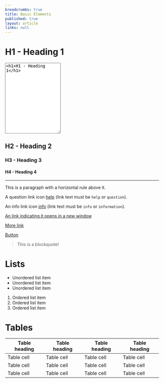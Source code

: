 ```yaml
---
breadcrumbs: true
title: Basic Elements
published: true
layout: article
links: null
---
```


<h1>H1 - Heading 1</h1>

<textarea rows="15" style="font-family:monospace"><h1>H1 - Heading 1</h1></textarea>

<h2>H2 - Heading 2</h2>

<h3>H3 - Heading 3</h3>

<h4>H4 - Heading 4</h4>

<hr />

<p>This is a paragraph with a horizontal rule above it.</p>

<p>
  A question link icon <a class="ss-icon" href="http://example.org">help</a> (link text must be <code>help</code> or <code>question</code>).
</p>

<p>
  An info link icon <a class="ss-icon" href="http://example.org">info</a> (link text must be <code>info</code> or <code>information</code>).
</p>

<p>
  <a class="ss-redirect right" href="http://example.org" target="_blank">An link indicating it opens in a new window</a>
</p>

<p>
  <a class="more" href="http://example.org">More link</a>
</p>

<p>
  <a class="button" href="http://example.org">Button</a>
</p>

<blockquote>This is a blockquote!</blockquote>

<h1>Lists</h1>

<ul>
  <li>Unordered list item</li>
  <li>Unordered list item</li>
  <li>Unordered list item</li>
</ul>

<ol>
  <li>Ordered list item</li>
  <li>Ordered list item</li>
  <li>Ordered list item</li>
</ol>

<h1>Tables</h1>

<table>
  <thead>
    <tr>
      <th>Table heading</th>
      <th>Table heading</th>
      <th>Table heading</th>
      <th>Table heading</th>
    </tr>
  </thead>
  <tbody>
    <tr>
      <td>Table cell</td>
      <td>Table cell</td>
      <td>Table cell</td>
      <td>Table cell</td>
    </tr>
    <tr>
      <td>Table cell</td>
      <td>Table cell</td>
      <td>Table cell</td>
      <td>Table cell</td>
    </tr>
    <tr>
      <td>Table cell</td>
      <td>Table cell</td>
      <td>Table cell</td>
      <td>Table cell</td>
    </tr>
  </tbody>
</table>

